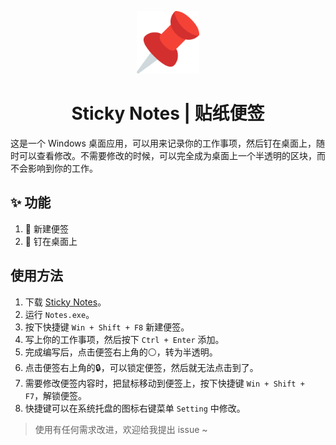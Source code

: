 <p align="center">
  <img width="100" src="./themes/default/public/logo.png">
</p>

<h1 align="center">Sticky Notes | 贴纸便签</h1>

这是一个 Windows 桌面应用，可以用来记录你的工作事项，然后钉在桌面上，随时可以查看修改。不需要修改的时候，可以完全成为桌面上一个半透明的区块，而不会影响到你的工作。

## ✨ 功能
1. 📝 新建便签
2. 📌 钉在桌面上

## 使用方法
1. 下载 [Sticky Notes](https://github.com/imlinhanchao/sticky_notes/releases)。
2. 运行 `Notes.exe`。
3. 按下快捷键 `Win + Shift + F8` 新建便签。
4. 写上你的工作事项，然后按下 `Ctrl + Enter` 添加。
5. 完成编写后，点击便签右上角的⚪，转为半透明。
6. 点击便签右上角的🔒，可以锁定便签，然后就无法点击到了。
7. 需要修改便签内容时，把鼠标移动到便签上，按下快捷键 `Win + Shift + F7`，解锁便签。
8. 快捷键可以在系统托盘的图标右键菜单 `Setting` 中修改。

> 使用有任何需求改进，欢迎给我提出 issue ~

